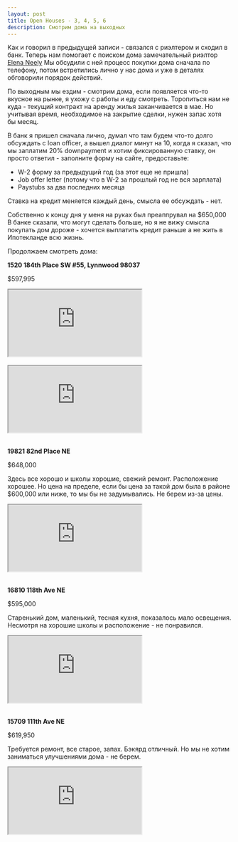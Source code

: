 ```yaml
---
layout: post
title: Open Houses - 3, 4, 5, 6
description: Смотрим дома на выходных
---
```


Как и говорил в предыдущей записи - связался с риэлтером и сходил в банк.
Теперь нам помогает с поиском дома замечательный риэлтор [Elena Neely](https://www.myseattlerealty.com/)
Мы обсудили с ней процесс покупки дома сначала по телефону, потом
встретились лично у нас дома и уже в деталях обговорили порядок действий.

По выходным мы ездим - смотрим дома, если появляется что-то вкусное на рынке,
я ухожу с работы и еду смотреть. Торопиться нам не куда - текущий
контракт на аренду жилья заканчивается в мае. Но учитывая время, необходимое
на закрытие сделки, нужен запас хотя бы месяц. 

В банк я пришел сначала лично, думал что там будем что-то долго обсуждать
с loan officer, а вышел диалог минут на 10, когда я сказал, что мы заплатим
20% downpayment и хотим фиксированную ставку, он просто ответил - заполните
форму на сайте, предоставьте:
 
- W-2 форму за предыдущий год (за этот еще не пришла)
- Job offer letter (потому что в W-2 за прошлый год не вся зарплата)
- Paystubs за два последних месяца

Ставка на кредит меняется каждый день, смысла ее обсуждать - нет.

Собственно к концу дня у меня на руках был преаппрувал на $650,000
В банке сказали, что могут сделать больше, но я не вижу смысла покупать дом 
дороже - хочется выплатить кредит раньше а не жить в Ипотекланде всю жизнь.
 
Продолжаем смотреть дома: 

**1520 184th Place SW #55, Lynnwood 98037**

$597,995

<div class="embed-responsive embed-responsive-16by9">
  <iframe class="embed-responsive-item" src="https://www.youtube.com/embed/PofyG52QggU"></iframe>
</div>

<br>

<div class="embed-responsive embed-responsive-16by9">
  <iframe class="embed-responsive-item" src="https://www.youtube.com/embed/cPstyTscpdo"></iframe>
</div>

<br>

**19821 82nd Place NE**

$648,000

Здесь все хорошо и школы хорошие, свежий ремонт. Расположение хорошее. 
Но цена на пределе, если бы цена за такой дом была в районе $600,000 или ниже, 
то мы бы не задумывались. Не берем из-за цены.

<div class="embed-responsive embed-responsive-16by9">
  <iframe class="embed-responsive-item" src="https://www.youtube.com/embed/R40Z1iTrMWY"></iframe>
</div>

<br>

**16810 118th Ave NE**

$595,000

Старенький дом, маленький, тесная кухня, показалось мало освещения. Несмотря на хорошие школы и расположение - не понравился.

<div class="embed-responsive embed-responsive-16by9">
  <iframe class="embed-responsive-item" src="https://www.youtube.com/embed/XQSNjAzZDBA"></iframe>
</div>

<br>

**15709 111th Ave NE**

$619,950

Требуется ремонт, все старое, запах. Бэкярд отличный. Но мы не хотим заниматься улучшениями дома - не берем.

<div class="embed-responsive embed-responsive-16by9">
  <iframe class="embed-responsive-item" src="https://www.youtube.com/embed/VMBhbDnzyAw"></iframe>
</div>
